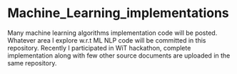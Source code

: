 # Machine_Learning_implementations
Many machine learning algorithms implementation code will be posted. Whatever area I explore w.r.t ML NLP code will be committed in this repository.
Recently I participated in WiT hackathon, complete implementation along with few other source documents are uploaded in the same repository.
